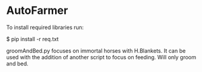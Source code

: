 # AutoFarmer
To install required libraries run:

$ pip install -r req.txt

groomAndBed.py focuses on immortal horses with H.Blankets. It can be used with the addition of another script to focus on feeding. Will only groom and bed.
